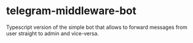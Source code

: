 # telegram-middleware-bot
Typescript version of the simple bot that allows to forward messages from user straight to admin and vice-versa.

